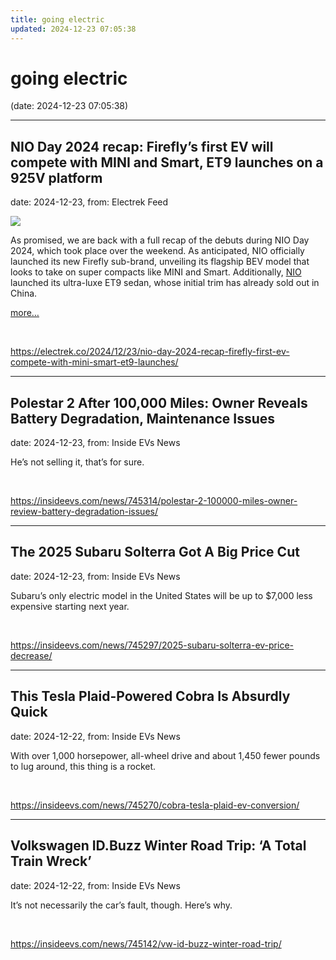 ```yaml
---
title: going electric
updated: 2024-12-23 07:05:38
---
```


# going electric

(date: 2024-12-23 07:05:38)

---

## NIO Day 2024 recap: Firefly’s first EV will compete with MINI and Smart, ET9 launches on a 925V platform

date: 2024-12-23, from: Electrek Feed

<div class="feat-image"><img src="https://electrek.co/wp-content/uploads/sites/3/2024/12/NIO-Day-2024-Firefly-Hero.jpg?quality=82&#038;strip=all&#038;w=1400" /></div><p>As promised, we are back with a full recap of the debuts during NIO Day 2024, which took place over the weekend. As anticipated, NIO officially launched its new Firefly sub-brand, unveiling its flagship BEV model that looks to take on super compacts like MINI and Smart. Additionally, <a href="https://electrek.co/guides/nio/">NIO</a> launched its ultra-luxe ET9 sedan, whose initial trim has already sold out in China.</p>



 <a data-layer-pagetype="post" data-layer-postcategory="firefly,nio,nio-day,nio-et9" data-layer-viewtype="unknown" data-post-id="395005" href="https://electrek.co/2024/12/23/nio-day-2024-recap-firefly-first-ev-compete-with-mini-smart-et9-launches/#more-395005" class="more-link">more…</a> 

<br> 

<https://electrek.co/2024/12/23/nio-day-2024-recap-firefly-first-ev-compete-with-mini-smart-et9-launches/>

---

## Polestar 2 After 100,000 Miles: Owner Reveals Battery Degradation, Maintenance Issues

date: 2024-12-23, from: Inside EVs News

He’s not selling it, that’s for sure. 

<br> 

<https://insideevs.com/news/745314/polestar-2-100000-miles-owner-review-battery-degradation-issues/>

---

## The 2025 Subaru Solterra Got A Big Price Cut

date: 2024-12-23, from: Inside EVs News

Subaru’s only electric model in the United States will be up to $7,000 less expensive starting next year. 

<br> 

<https://insideevs.com/news/745297/2025-subaru-solterra-ev-price-decrease/>

---

## This Tesla Plaid-Powered Cobra Is Absurdly Quick

date: 2024-12-22, from: Inside EVs News

With over 1,000 horsepower, all-wheel drive and about 1,450 fewer pounds to lug around, this thing is a rocket. 

<br> 

<https://insideevs.com/news/745270/cobra-tesla-plaid-ev-conversion/>

---

## Volkswagen ID.Buzz Winter Road Trip: ‘A Total Train Wreck’

date: 2024-12-22, from: Inside EVs News

It’s not necessarily the car’s fault, though. Here’s why. 

<br> 

<https://insideevs.com/news/745142/vw-id-buzz-winter-road-trip/>

